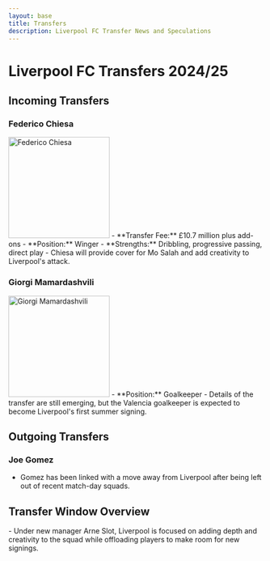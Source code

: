 ```yaml
---
layout: base
title: Transfers
description: Liverpool FC Transfer News and Speculations
---
```


<h1>Liverpool FC Transfers 2024/25</h1>

<h2>Incoming Transfers</h2>

### Federico Chiesa
<img src="https://example.com/chiesa_liverpool.jpg" alt="Federico Chiesa" style="width: 200px;">
- **Transfer Fee:** £10.7 million plus add-ons
- **Position:** Winger
- **Strengths:** Dribbling, progressive passing, direct play
- Chiesa will provide cover for Mo Salah and add creativity to Liverpool's attack.

### Giorgi Mamardashvili
<img src="https://example.com/mamardashvili_liverpool.jpg" alt="Giorgi Mamardashvili" style="width: 200px;">
- **Position:** Goalkeeper
- Details of the transfer are still emerging, but the Valencia goalkeeper is expected to become Liverpool's first summer signing.

<h2>Outgoing Transfers</h2>

### Joe Gomez
- Gomez has been linked with a move away from Liverpool after being left out of recent match-day squads.

<h2>Transfer Window Overview</h2>
- Under new manager Arne Slot, Liverpool is focused on adding depth and creativity to the squad while offloading players to make room for new signings.
